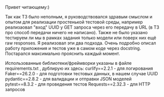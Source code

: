 Привет читающему:)

Так как ТЗ было неполным, я руководствовался здравым смыслом и опытом для реализации простенькой тестовой среды, например реализаовал "вход" UUID у GET запроса через его передачу в URL 
(в ТЗ про способ передачи ничего не написано). Также не было указано тестируем ли мы в рамках задания только модели или поверх них ещё raw responses. Я реализовал эти два подхода. 
Очень подробно описал работу приложения и тестов уже в самом коде через docstring. Постарался максимально прояснить каждый момент.


Использованные библиотеки/фреймворки указаны в файле requirements.txt , дублирую их здесь:
curlify==2.2.1 - для логирования
Faker==26.2.0 - для подготовки тестовых данных, в нашем случае UUID
pydantic==2.8.2 - для валидации и отправки JSON моделей
pytest==8.3.2 - для проведения тестов
Requests==2.32.3 - для HTTP запросов
